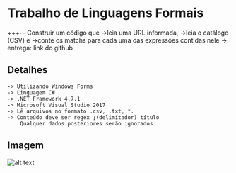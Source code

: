 # Trabalho de Linguagens Formais

+++-- Construir um código que 
	->leia uma URL informada, 
	->leia o catálogo (CSV) e 
	->conte os matchs para cada uma das expressões contidas nele
	-> entrega: link do github
	
## Detalhes
	-> Utilizando Windows Forms
	-> Linguagem C#
	-> .NET Framework 4.7.1
	-> Microsoft Visual Studio 2017
	-> Lê arquivos no formato .csv, .txt, *.
	-> Conteúdo deve ser regex ;(delimitador) título
		Qualquer dados posteriores serão ignorados
	
## Imagem
![alt text](https://i.ibb.co/5M42N6M/Trabalho.png)

